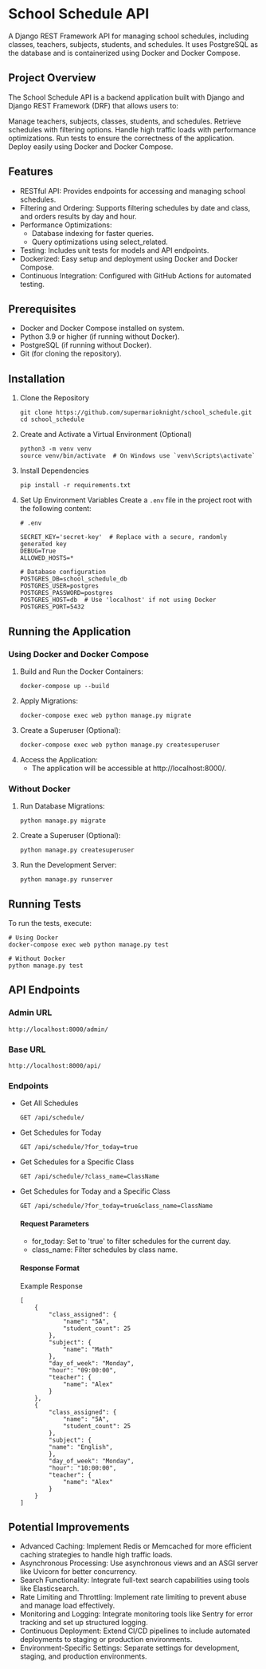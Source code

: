 # School Schedule API
A Django REST Framework API for managing school schedules, including classes, teachers, subjects, students, and schedules. It uses PostgreSQL as the database and is containerized using Docker and Docker Compose.

## Project Overview
The School Schedule API is a backend application built with Django and Django REST Framework (DRF) that allows users to:

Manage teachers, subjects, classes, students, and schedules.
Retrieve schedules with filtering options.
Handle high traffic loads with performance optimizations.
Run tests to ensure the correctness of the application.
Deploy easily using Docker and Docker Compose.

## Features
- RESTful API: Provides endpoints for accessing and managing school schedules.
- Filtering and Ordering: Supports filtering schedules by date and class, and orders results by day and hour.
- Performance Optimizations:
    - Database indexing for faster queries.
    - Query optimizations using select_related.
- Testing: Includes unit tests for models and API endpoints.
- Dockerized: Easy setup and deployment using Docker and Docker Compose.
- Continuous Integration: Configured with GitHub Actions for automated testing.

## Prerequisites
- Docker and Docker Compose installed on system.
- Python 3.9 or higher (if running without Docker).
- PostgreSQL (if running without Docker).
- Git (for cloning the repository).

## Installation

1. Clone the Repository
    ```
    git clone https://github.com/supermarioknight/school_schedule.git
    cd school_schedule
    ```

2. Create and Activate a Virtual Environment (Optional)
    ```
    python3 -m venv venv
    source venv/bin/activate  # On Windows use `venv\Scripts\activate`
    ```

3. Install Dependencies
    ```
    pip install -r requirements.txt
    ```

3. Set Up Environment Variables
    Create a `.env` file in the project root with the following content:
    

    ```
    # .env

    SECRET_KEY='secret-key'  # Replace with a secure, randomly generated key
    DEBUG=True
    ALLOWED_HOSTS=*

    # Database configuration
    POSTGRES_DB=school_schedule_db
    POSTGRES_USER=postgres
    POSTGRES_PASSWORD=postgres
    POSTGRES_HOST=db  # Use 'localhost' if not using Docker
    POSTGRES_PORT=5432
    ```

## Running the Application

### Using Docker and Docker Compose

1. Build and Run the Docker Containers:
    ```
    docker-compose up --build
    ```
2. Apply Migrations:
    ```
    docker-compose exec web python manage.py migrate
    ```
3. Create a Superuser (Optional):
    ```
    docker-compose exec web python manage.py createsuperuser
    ```
4. Access the Application:
    - The application will be accessible at http://localhost:8000/.

### Without Docker
1. Run Database Migrations:
    ```
    python manage.py migrate
    ```
2. Create a Superuser (Optional):
    ```
    python manage.py createsuperuser
    ```
3. Run the Development Server:
    ```
    python manage.py runserver
    ```

## Running Tests

To run the tests, execute:

```
# Using Docker
docker-compose exec web python manage.py test

# Without Docker
python manage.py test
```

## API Endpoints

### Admin URL
```
http://localhost:8000/admin/
```

### Base URL
```
http://localhost:8000/api/
```

### Endpoints
- Get All Schedules
    ```
    GET /api/schedule/
    ```
- Get Schedules for Today
    ```
    GET /api/schedule/?for_today=true
    ```
- Get Schedules for a Specific Class
    ```
    GET /api/schedule/?class_name=ClassName
    ```
- Get Schedules for Today and a Specific Class
    ```
    GET /api/schedule/?for_today=true&class_name=ClassName
    ```

    #### Request Parameters
    - for_today: Set to 'true' to filter schedules for the current day.
    - class_name: Filter schedules by class name.

    #### Response Format
    Example Response
    ```
    [
        {
            "class_assigned": {
                "name": "5A",
                "student_count": 25
            },
            "subject": {
                "name": "Math"
            },
            "day_of_week": "Monday",
            "hour": "09:00:00",
            "teacher": {
                "name": "Alex"
            }
        },
        {
            "class_assigned": {
                "name": "5A",
                "student_count": 25
            },
            "subject": {
            "name": "English",
            },
            "day_of_week": "Monday",
            "hour": "10:00:00",
            "teacher": {
                "name": "Alex"
            }
        }
    ]
    ```


## Potential Improvements

- Advanced Caching: Implement Redis or Memcached for more efficient caching strategies to handle high traffic loads.
- Asynchronous Processing: Use asynchronous views and an ASGI server like Uvicorn for better concurrency.
- Search Functionality: Integrate full-text search capabilities using tools like Elasticsearch.
- Rate Limiting and Throttling: Implement rate limiting to prevent abuse and manage load effectively.
- Monitoring and Logging: Integrate monitoring tools like Sentry for error tracking and set up structured logging.
- Continuous Deployment: Extend CI/CD pipelines to include automated deployments to staging or production environments.
- Environment-Specific Settings: Separate settings for development, staging, and production environments.